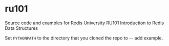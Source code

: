 # ru101
Source code and examples for Redis University RU101 Introduction to Redis Data Structures

Set `PYTHONPATH` to the directory that you cloned the repo to -- add example.
